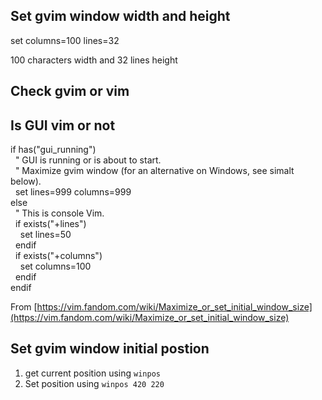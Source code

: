 ## Set gvim window width and height

set columns=100 lines=32

100 characters width and 32 lines height

## Check gvim or vim

## Is GUI vim or not

if has("gui_running")  
  " GUI is running or is about to start.  
  " Maximize gvim window (for an alternative on Windows, see simalt below).  
  set lines=999 columns=999  
else  
  " This is console Vim.  
  if exists("+lines")  
    set lines=50  
  endif  
  if exists("+columns")  
    set columns=100  
  endif  
endif

From [https://vim.fandom.com/wiki/Maximize_or_set_initial_window_size](https://vim.fandom.com/wiki/Maximize_or_set_initial_window_size)

## Set gvim window initial postion

1. get current position using `winpos`
2. Set position using `winpos 420 220`

